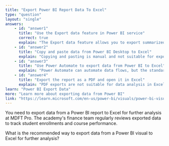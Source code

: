 ```yaml
---
title: "Export Power BI Report Data To Excel"
type: "question"
layout: "single"
answers:
    - id: "answer1"
      title: "Use the Export data feature in Power BI service"
      correct: true
      explain: "The Export data feature allows you to export summarized or underlying data from a Power BI visual to Excel."
    - id: "answer2"
      title: "Copy and paste data from Power BI Desktop to Excel"
      explain: "Copying and pasting is manual and not suitable for exporting large datasets."
    - id: "answer3"
      title: "Use Power Automate to export data from Power BI to Excel"
      explain: "Power Automate can automate data flows, but the standard export feature is more direct for this task."
    - id: "answer4"
      title: "Export the report as a PDF and open it in Excel"
      explain: "PDF exports are not suitable for data analysis in Excel."
learn: "Power BI Export Data"
more: "Learn more about exporting data from Power BI"
link: "https://learn.microsoft.com/en-us/power-bi/visuals/power-bi-visualization-export-data"
---
```

You need to export data from a Power BI report to Excel for further analysis at MDFT Pro. The academy's finance team regularly reviews exported data to track student enrollments and course performance.

What is the recommended way to export data from a Power BI visual to Excel for further analysis?
